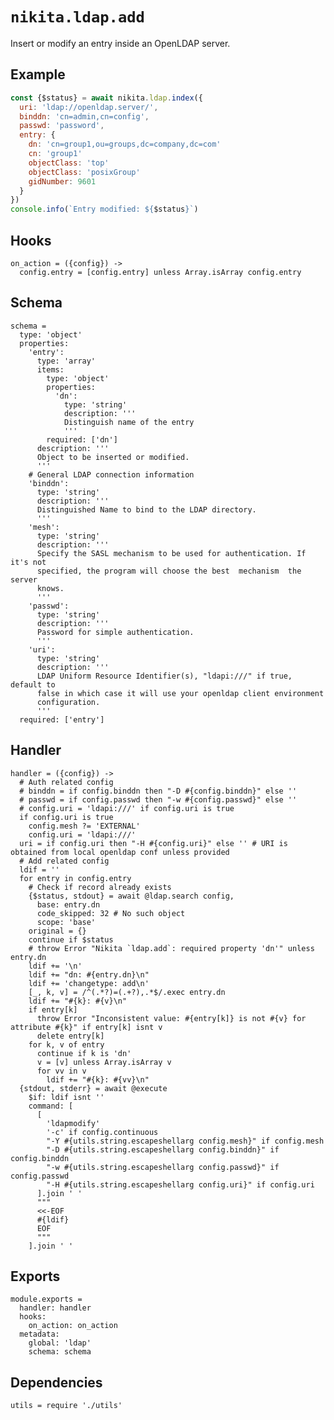 
# `nikita.ldap.add`

Insert or modify an entry inside an OpenLDAP server.   

## Example

```js
const {$status} = await nikita.ldap.index({
  uri: 'ldap://openldap.server/',
  binddn: 'cn=admin,cn=config',
  passwd: 'password',
  entry: {
    dn: 'cn=group1,ou=groups,dc=company,dc=com'
    cn: 'group1'
    objectClass: 'top'
    objectClass: 'posixGroup'
    gidNumber: 9601
  }
})
console.info(`Entry modified: ${$status}`)
```

## Hooks

    on_action = ({config}) ->
      config.entry = [config.entry] unless Array.isArray config.entry

## Schema

    schema =
      type: 'object'
      properties:
        'entry':
          type: 'array'
          items:
            type: 'object'
            properties:
              'dn':
                type: 'string'
                description: '''
                Distinguish name of the entry
                '''
            required: ['dn']
          description: '''
          Object to be inserted or modified.
          '''
        # General LDAP connection information
        'binddn':
          type: 'string'
          description: '''
          Distinguished Name to bind to the LDAP directory.
          '''
        'mesh':
          type: 'string'
          description: '''
          Specify the SASL mechanism to be used for authentication. If it's not
          specified, the program will choose the best  mechanism  the  server
          knows.
          '''
        'passwd':
          type: 'string'
          description: '''
          Password for simple authentication.
          '''
        'uri':
          type: 'string'
          description: '''
          LDAP Uniform Resource Identifier(s), "ldapi:///" if true, default to
          false in which case it will use your openldap client environment
          configuration.
          '''
      required: ['entry']

## Handler

    handler = ({config}) ->
      # Auth related config
      # binddn = if config.binddn then "-D #{config.binddn}" else ''
      # passwd = if config.passwd then "-w #{config.passwd}" else ''
      # config.uri = 'ldapi:///' if config.uri is true
      if config.uri is true
        config.mesh ?= 'EXTERNAL'
        config.uri = 'ldapi:///'
      uri = if config.uri then "-H #{config.uri}" else '' # URI is obtained from local openldap conf unless provided
      # Add related config
      ldif = ''
      for entry in config.entry
        # Check if record already exists
        {$status, stdout} = await @ldap.search config,
          base: entry.dn
          code_skipped: 32 # No such object
          scope: 'base'
        original = {}
        continue if $status
        # throw Error "Nikita `ldap.add`: required property 'dn'" unless entry.dn
        ldif += '\n'
        ldif += "dn: #{entry.dn}\n"
        ldif += 'changetype: add\n'
        [_, k, v] = /^(.*?)=(.+?),.*$/.exec entry.dn
        ldif += "#{k}: #{v}\n"
        if entry[k]
          throw Error "Inconsistent value: #{entry[k]} is not #{v} for attribute #{k}" if entry[k] isnt v
          delete entry[k]
        for k, v of entry
          continue if k is 'dn'
          v = [v] unless Array.isArray v
          for vv in v
            ldif += "#{k}: #{vv}\n"
      {stdout, stderr} = await @execute
        $if: ldif isnt ''
        command: [
          [
            'ldapmodify'
            '-c' if config.continuous
            "-Y #{utils.string.escapeshellarg config.mesh}" if config.mesh
            "-D #{utils.string.escapeshellarg config.binddn}" if config.binddn
            "-w #{utils.string.escapeshellarg config.passwd}" if config.passwd
            "-H #{utils.string.escapeshellarg config.uri}" if config.uri
          ].join ' '
          """
          <<-EOF
          #{ldif}
          EOF
          """
        ].join ' '

## Exports

    module.exports =
      handler: handler
      hooks:
        on_action: on_action
      metadata:
        global: 'ldap'
        schema: schema

## Dependencies

    utils = require './utils'
